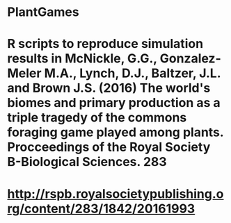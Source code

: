# PlantGames
# R scripts to reproduce simulation results in McNickle, G.G., Gonzalez-Meler M.A., Lynch, D.J., Baltzer, J.L. and Brown J.S. (2016) The world's biomes and primary production as a triple tragedy of the commons foraging game played among plants. Procceedings of the Royal Society B-Biological Sciences. 283
# http://rspb.royalsocietypublishing.org/content/283/1842/20161993 

